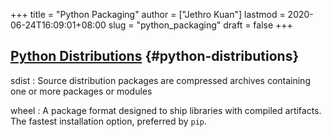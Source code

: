 +++
title = "Python Packaging"
author = ["Jethro Kuan"]
lastmod = 2020-06-24T16:09:01+08:00
slug = "python_packaging"
draft = false
+++

## [Python Distributions](https://packaging.python.org/tutorials/installing-packages/#id19) {#python-distributions}

sdist
: Source distribution packages are compressed archives containing one or more packages or modules

wheel
: A package format designed to ship libraries with compiled artifacts. The fastest installation option, preferred by `pip`.
